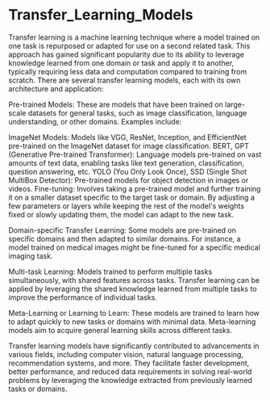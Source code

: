 # Transfer_Learning_Models
Transfer learning is a machine learning technique where a model trained on one task is repurposed or adapted for use on a second related task. This approach has gained significant popularity due to its ability to leverage knowledge learned from one domain or task and apply it to another, typically requiring less data and computation compared to training from scratch. There are several transfer learning models, each with its own architecture and application:

Pre-trained Models: These are models that have been trained on large-scale datasets for general tasks, such as image classification, language understanding, or other domains. Examples include:

ImageNet Models: Models like VGG, ResNet, Inception, and EfficientNet pre-trained on the ImageNet dataset for image classification.
BERT, GPT (Generative Pre-trained Transformer): Language models pre-trained on vast amounts of text data, enabling tasks like text generation, classification, question answering, etc.
YOLO (You Only Look Once), SSD (Single Shot MultiBox Detector): Pre-trained models for object detection in images or videos.
Fine-tuning: Involves taking a pre-trained model and further training it on a smaller dataset specific to the target task or domain. By adjusting a few parameters or layers while keeping the rest of the model's weights fixed or slowly updating them, the model can adapt to the new task.

Domain-specific Transfer Learning: Some models are pre-trained on specific domains and then adapted to similar domains. For instance, a model trained on medical images might be fine-tuned for a specific medical imaging task.

Multi-task Learning: Models trained to perform multiple tasks simultaneously, with shared features across tasks. Transfer learning can be applied by leveraging the shared knowledge learned from multiple tasks to improve the performance of individual tasks.

Meta-Learning or Learning to Learn: These models are trained to learn how to adapt quickly to new tasks or domains with minimal data. Meta-learning models aim to acquire general learning skills across different tasks.

Transfer learning models have significantly contributed to advancements in various fields, including computer vision, natural language processing, recommendation systems, and more. They facilitate faster development, better performance, and reduced data requirements in solving real-world problems by leveraging the knowledge extracted from previously learned tasks or domains.
